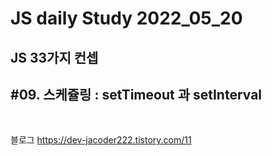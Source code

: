 # JS daily Study 2022_05_20 <br>
## JS 33가지 컨셉<br> 
## #09. 스케쥴링 : setTimeout 과 setInterval<br>
<br>

블로그 https://dev-jacoder222.tistory.com/11